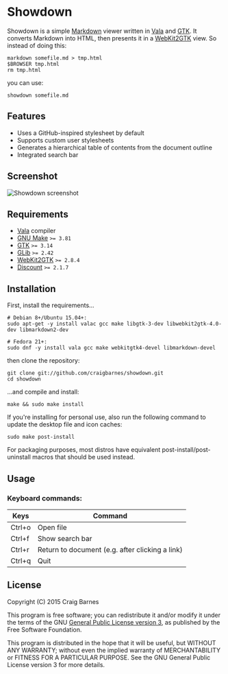 Showdown
========

Showdown is a simple [Markdown] viewer written in [Vala] and [GTK]. It
converts Markdown into HTML, then presents it in a [WebKit2GTK] view. So
instead of doing this:

    markdown somefile.md > tmp.html
    $BROWSER tmp.html
    rm tmp.html

you can use:

    showdown somefile.md

Features
--------

* Uses a GitHub-inspired stylesheet by default
* Supports custom user stylesheets
* Generates a hierarchical table of contents from the document outline
* Integrated search bar

Screenshot
----------

![Showdown screenshot](https://craigbarnes.github.io/img/showdown.png)

Requirements
------------

* [Vala] compiler
* [GNU Make] `>= 3.81`
* [GTK] `>= 3.14`
* [GLib] `>= 2.42`
* [WebKit2GTK] `>= 2.8.4`
* [Discount] `>= 2.1.7`

Installation
------------

First, install the requirements...

    # Debian 8+/Ubuntu 15.04+:
    sudo apt-get -y install valac gcc make libgtk-3-dev libwebkit2gtk-4.0-dev libmarkdown2-dev

    # Fedora 21+:
    sudo dnf -y install vala gcc make webkitgtk4-devel libmarkdown-devel

then clone the repository:

    git clone git://github.com/craigbarnes/showdown.git
    cd showdown

...and compile and install:

    make && sudo make install

If you're installing for personal use, also run the following command to
update the desktop file and icon caches:

    sudo make post-install

For packaging purposes, most distros have equivalent
post-install/post-uninstall macros that should be used instead.

Usage
-----

### Keyboard commands:

Keys    | Command
--------|------------------------------------------------
Ctrl+o  | Open file
Ctrl+f  | Show search bar
Ctrl+r  | Return to document (e.g. after clicking a link)
Ctrl+q  | Quit

License
-------

Copyright (C) 2015 Craig Barnes

This program is free software; you can redistribute it and/or modify it
under the terms of the GNU [General Public License version 3], as published
by the Free Software Foundation.

This program is distributed in the hope that it will be useful, but
WITHOUT ANY WARRANTY; without even the implied warranty of
MERCHANTABILITY or FITNESS FOR A PARTICULAR PURPOSE. See the GNU General
Public License version 3 for more details.


[General Public License version 3]: http://www.gnu.org/licenses/gpl-3.0.html
[Markdown]: https://en.wikipedia.org/wiki/Markdown
[Vala]: https://wiki.gnome.org/Projects/Vala
[GTK]: http://www.gtk.org/
[GLib]: https://developer.gnome.org/glib/
[GNU Make]: https://www.gnu.org/software/make/
[Discount]: http://www.pell.portland.or.us/~orc/Code/discount/
[WebKit2GTK]: http://webkitgtk.org/
